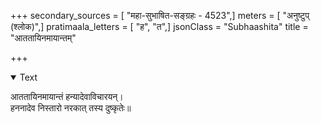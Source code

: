 +++
secondary_sources = [ "महा-सुभाषित-सङ्ग्रहः - 4523",]
meters = [ "अनुष्टुप् (श्लोक)",]
pratimaala_letters = [ "ह", "त",]
jsonClass = "Subhaashita"
title = "आततायिनमायान्तम्"

+++

<details open><summary>Text</summary>

आततायिनमायान्तं हन्यादेवाविचारयन्।  
हननादेव निस्तारो नरकात् तस्य दुष्कृतेः॥
</details>
